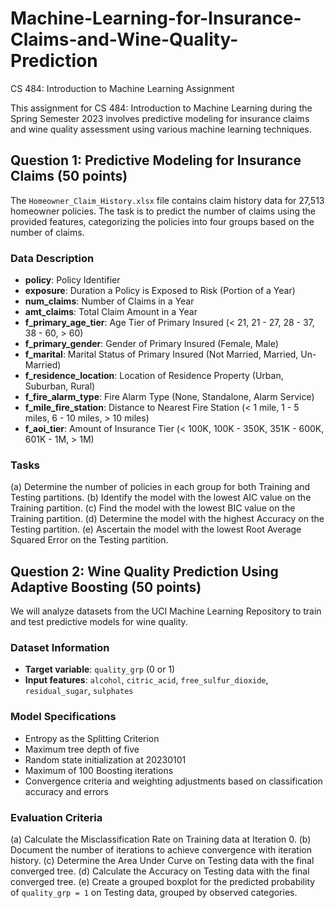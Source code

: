 # Machine-Learning-for-Insurance-Claims-and-Wine-Quality-Prediction
CS 484: Introduction to Machine Learning Assignment

This assignment for CS 484: Introduction to Machine Learning during the Spring Semester 2023 involves predictive modeling for insurance claims and wine quality assessment using various machine learning techniques.

## Question 1: Predictive Modeling for Insurance Claims (50 points)

The `Homeowner_Claim_History.xlsx` file contains claim history data for 27,513 homeowner policies. The task is to predict the number of claims using the provided features, categorizing the policies into four groups based on the number of claims.

### Data Description

- **policy**: Policy Identifier
- **exposure**: Duration a Policy is Exposed to Risk (Portion of a Year)
- **num_claims**: Number of Claims in a Year
- **amt_claims**: Total Claim Amount in a Year
- **f_primary_age_tier**: Age Tier of Primary Insured (< 21, 21 - 27, 28 - 37, 38 - 60, > 60)
- **f_primary_gender**: Gender of Primary Insured (Female, Male)
- **f_marital**: Marital Status of Primary Insured (Not Married, Married, Un-Married)
- **f_residence_location**: Location of Residence Property (Urban, Suburban, Rural)
- **f_fire_alarm_type**: Fire Alarm Type (None, Standalone, Alarm Service)
- **f_mile_fire_station**: Distance to Nearest Fire Station (< 1 mile, 1 - 5 miles, 6 - 10 miles, > 10 miles)
- **f_aoi_tier**: Amount of Insurance Tier (< 100K, 100K - 350K, 351K - 600K, 601K - 1M, > 1M)

### Tasks

(a) Determine the number of policies in each group for both Training and Testing partitions.
(b) Identify the model with the lowest AIC value on the Training partition.
(c) Find the model with the lowest BIC value on the Training partition.
(d) Determine the model with the highest Accuracy on the Testing partition.
(e) Ascertain the model with the lowest Root Average Squared Error on the Testing partition.

## Question 2: Wine Quality Prediction Using Adaptive Boosting (50 points)

We will analyze datasets from the UCI Machine Learning Repository to train and test predictive models for wine quality.

### Dataset Information

- **Target variable**: `quality_grp` (0 or 1)
- **Input features**: `alcohol`, `citric_acid`, `free_sulfur_dioxide`, `residual_sugar`, `sulphates`

### Model Specifications

- Entropy as the Splitting Criterion
- Maximum tree depth of five
- Random state initialization at 20230101
- Maximum of 100 Boosting iterations
- Convergence criteria and weighting adjustments based on classification accuracy and errors

### Evaluation Criteria

(a) Calculate the Misclassification Rate on Training data at Iteration 0.
(b) Document the number of iterations to achieve convergence with iteration history.
(c) Determine the Area Under Curve on Testing data with the final converged tree.
(d) Calculate the Accuracy on Testing data with the final converged tree.
(e) Create a grouped boxplot for the predicted probability of `quality_grp = 1` on Testing data, grouped by observed categories.
